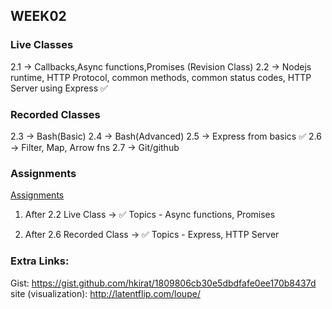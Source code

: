 ## WEEK02

### Live Classes
2.1 -> Callbacks,Async functions,Promises (Revision Class)
2.2 -> Nodejs runtime, HTTP Protocol, common methods, common status codes, HTTP Server using Express ✅

### Recorded Classes
2.3 -> Bash(Basic) 
2.4 -> Bash(Advanced)
2.5 -> Express from basics ✅
2.6 -> Filter, Map, Arrow fns
2.7 -> Git/github 

### Assignments
[Assignments](https://github.com/100xdevs-cohort-2/assignments)
1. After 2.2 Live Class -> ✅
Topics - Async functions, Promises

2. After 2.6 Recorded Class -> ✅
Topics - Express, HTTP Server

### Extra Links:
Gist: https://gist.github.com/hkirat/1809806cb30e5dbdfafe0ee170b8437d
site (visualization): http://latentflip.com/loupe/
